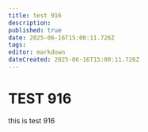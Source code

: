 ```yaml
---
title: test 916
description: 
published: true
date: 2025-06-16T15:00:11.726Z
tags: 
editor: markdown
dateCreated: 2025-06-16T15:00:11.726Z
---
```


# TEST 916
this is test 916
